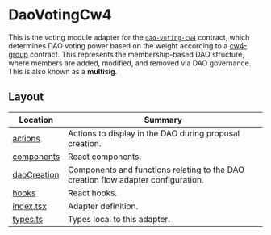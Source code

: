 # DaoVotingCw4

This is the voting module adapter for the
[`dao-voting-cw4`](https://github.com/DA0-DA0/dao-contracts/tree/main/contracts/voting/dao-voting-cw4)
contract, which determines DAO voting power based on the weight according to a
[cw4-group](https://docs.cosmwasm.com/cw-plus/0.9.0/cw4/cw4-group-spec)
contract. This represents the membership-based DAO structure, where members are
added, modified, and removed via DAO governance. This is also known as a
**multisig**.

## Layout

| Location                     | Summary                                                                           |
| ---------------------------- | --------------------------------------------------------------------------------- |
| [actions](./actions)         | Actions to display in the DAO during proposal creation.                           |
| [components](./components)   | React components.                                                                 |
| [daoCreation](./daoCreation) | Components and functions relating to the DAO creation flow adapter configuration. |
| [hooks](./hooks)             | React hooks.                                                                      |
| [index.tsx](./index.tsx)     | Adapter definition.                                                               |
| [types.ts](./types.ts)       | Types local to this adapter.                                                      |

